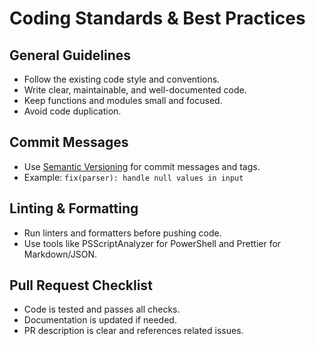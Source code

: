 # Coding Standards & Best Practices

## General Guidelines
- Follow the existing code style and conventions.
- Write clear, maintainable, and well-documented code.
- Keep functions and modules small and focused.
- Avoid code duplication.

## Commit Messages
- Use [Semantic Versioning](https://semver.org/spec/v2.0.0.html) for commit messages and tags.
- Example: `fix(parser): handle null values in input`

## Linting & Formatting
- Run linters and formatters before pushing code.
- Use tools like PSScriptAnalyzer for PowerShell and Prettier for Markdown/JSON.

## Pull Request Checklist
- Code is tested and passes all checks.
- Documentation is updated if needed.
- PR description is clear and references related issues.
